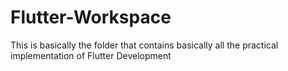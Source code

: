 # Flutter-Workspace
This is basically the folder that contains basically all the practical implementation of Flutter Development
